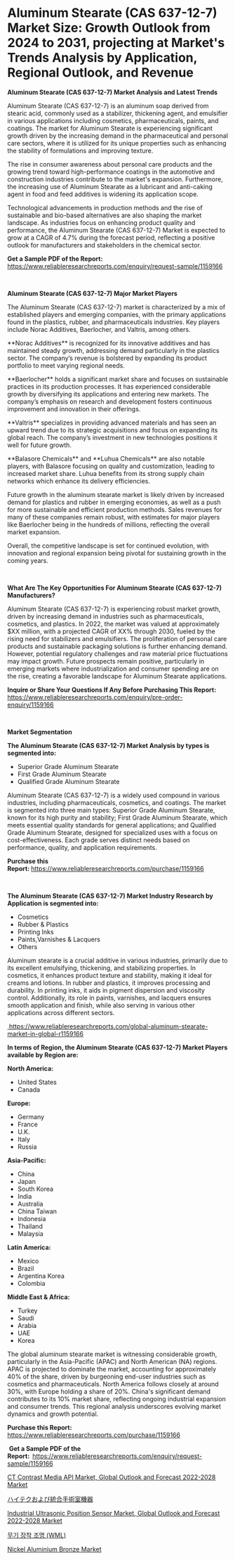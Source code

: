 <p><h1>Aluminum Stearate (CAS 637-12-7) Market Size: Growth Outlook from 2024 to 2031, projecting at Market's Trends Analysis by Application, Regional Outlook, and Revenue</h1></p><p><strong>Aluminum Stearate (CAS 637-12-7) Market Analysis and Latest Trends</strong></p>
<p><p>Aluminum Stearate (CAS 637-12-7) is an aluminum soap derived from stearic acid, commonly used as a stabilizer, thickening agent, and emulsifier in various applications including cosmetics, pharmaceuticals, paints, and coatings. The market for Aluminum Stearate is experiencing significant growth driven by the increasing demand in the pharmaceutical and personal care sectors, where it is utilized for its unique properties such as enhancing the stability of formulations and improving texture. </p><p>The rise in consumer awareness about personal care products and the growing trend toward high-performance coatings in the automotive and construction industries contribute to the market's expansion. Furthermore, the increasing use of Aluminum Stearate as a lubricant and anti-caking agent in food and feed additives is widening its application scope. </p><p>Technological advancements in production methods and the rise of sustainable and bio-based alternatives are also shaping the market landscape. As industries focus on enhancing product quality and performance, the Aluminum Stearate (CAS 637-12-7) Market is expected to grow at a CAGR of 4.7% during the forecast period, reflecting a positive outlook for manufacturers and stakeholders in the chemical sector.</p></p>
<p><strong>Get a Sample PDF of the Report:&nbsp;</strong> <a href="https://www.reliableresearchreports.com/enquiry/request-sample/1159166">https://www.reliableresearchreports.com/enquiry/request-sample/1159166</a></p>
<p>&nbsp;</p>
<p><strong>Aluminum Stearate (CAS 637-12-7) Major Market Players</strong></p>
<p><p>The Aluminum Stearate (CAS 637-12-7) market is characterized by a mix of established players and emerging companies, with the primary applications found in the plastics, rubber, and pharmaceuticals industries. Key players include Norac Additives, Baerlocher, and Valtris, among others.</p><p>**Norac Additives** is recognized for its innovative additives and has maintained steady growth, addressing demand particularly in the plastics sector. The company’s revenue is bolstered by expanding its product portfolio to meet varying regional needs.</p><p>**Baerlocher** holds a significant market share and focuses on sustainable practices in its production processes. It has experienced considerable growth by diversifying its applications and entering new markets. The company’s emphasis on research and development fosters continuous improvement and innovation in their offerings.</p><p>**Valtris** specializes in providing advanced materials and has seen an upward trend due to its strategic acquisitions and focus on expanding its global reach. The company’s investment in new technologies positions it well for future growth.</p><p>**Balasore Chemicals** and **Luhua Chemicals** are also notable players, with Balasore focusing on quality and customization, leading to increased market share. Luhua benefits from its strong supply chain networks which enhance its delivery efficiencies.</p><p>Future growth in the aluminum stearate market is likely driven by increased demand for plastics and rubber in emerging economies, as well as a push for more sustainable and efficient production methods. Sales revenues for many of these companies remain robust, with estimates for major players like Baerlocher being in the hundreds of millions, reflecting the overall market expansion.</p><p>Overall, the competitive landscape is set for continued evolution, with innovation and regional expansion being pivotal for sustaining growth in the coming years.</p></p>
<p>&nbsp;</p>
<p><strong>What Are The Key Opportunities For Aluminum Stearate (CAS 637-12-7) Manufacturers?</strong></p>
<p><p>Aluminum Stearate (CAS 637-12-7) is experiencing robust market growth, driven by increasing demand in industries such as pharmaceuticals, cosmetics, and plastics. In 2022, the market was valued at approximately $XX million, with a projected CAGR of XX% through 2030, fueled by the rising need for stabilizers and emulsifiers. The proliferation of personal care products and sustainable packaging solutions is further enhancing demand. However, potential regulatory challenges and raw material price fluctuations may impact growth. Future prospects remain positive, particularly in emerging markets where industrialization and consumer spending are on the rise, creating a favorable landscape for Aluminum Stearate applications.</p></p>
<p><strong>Inquire or Share Your Questions If Any Before Purchasing This Report:</strong> <a href="https://www.reliableresearchreports.com/enquiry/pre-order-enquiry/1159166">https://www.reliableresearchreports.com/enquiry/pre-order-enquiry/1159166</a></p>
<p>&nbsp;</p>
<p><strong>Market Segmentation</strong></p>
<p><strong>The Aluminum Stearate (CAS 637-12-7) Market Analysis by types is segmented into:</strong></p>
<p><ul><li>Superior Grade Aluminum Stearate</li><li>First Grade Aluminum Stearate</li><li>Qualified Grade Aluminum Stearate</li></ul></p>
<p><p>Aluminum Stearate (CAS 637-12-7) is a widely used compound in various industries, including pharmaceuticals, cosmetics, and coatings. The market is segmented into three main types: Superior Grade Aluminum Stearate, known for its high purity and stability; First Grade Aluminum Stearate, which meets essential quality standards for general applications; and Qualified Grade Aluminum Stearate, designed for specialized uses with a focus on cost-effectiveness. Each grade serves distinct needs based on performance, quality, and application requirements.</p></p>
<p><strong>Purchase this Report:&nbsp;</strong><a href="https://www.reliableresearchreports.com/purchase/1159166">https://www.reliableresearchreports.com/purchase/1159166</a></p>
<p>&nbsp;</p>
<p><strong>The Aluminum Stearate (CAS 637-12-7) Market Industry Research by Application is segmented into:</strong></p>
<p><ul><li>Cosmetics</li><li>Rubber & Plastics</li><li>Printing Inks</li><li>Paints,Varnishes & Lacquers</li><li>Others</li></ul></p>
<p><p>Aluminum stearate is a crucial additive in various industries, primarily due to its excellent emulsifying, thickening, and stabilizing properties. In cosmetics, it enhances product texture and stability, making it ideal for creams and lotions. In rubber and plastics, it improves processing and durability. In printing inks, it aids in pigment dispersion and viscosity control. Additionally, its role in paints, varnishes, and lacquers ensures smooth application and finish, while also serving in various other applications across different sectors.</p></p>
<p><a href="https://www.reliableresearchreports.com/global-aluminum-stearate-market-in-global-r1159166">&nbsp;https://www.reliableresearchreports.com/global-aluminum-stearate-market-in-global-r1159166</a></p>
<p><strong>In terms of Region, the Aluminum Stearate (CAS 637-12-7) Market Players available by Region are:</strong></p>
<p>
    <p> <strong> North America: </strong>
        <ul>
            <li>United States</li>
            <li>Canada</li>
        </ul>
        </p> 
    <p> <strong> Europe: </strong>
        <ul>
            <li>Germany</li>
            <li>France</li>
            <li>U.K.</li>
            <li>Italy</li>
            <li>Russia</li>
        </ul>
        </p> 
    <p> <strong> Asia-Pacific: </strong>
        <ul>
            <li>China</li>
            <li>Japan</li>
            <li>South Korea</li>
            <li>India</li>
            <li>Australia</li>
            <li>China Taiwan</li>
            <li>Indonesia</li>
            <li>Thailand</li>
            <li>Malaysia</li>
        </ul>
        </p> 
    <p> <strong> Latin America: </strong>
        <ul>
            <li>Mexico</li>
            <li>Brazil</li>
            <li>Argentina Korea</li>
            <li>Colombia</li>
        </ul>
        </p> 
    <p> <strong> Middle East & Africa: </strong>
        <ul>
            <li>Turkey</li>
            <li>Saudi</li>
            <li>Arabia</li>
            <li>UAE</li>
            <li>Korea</li>
        </ul>
    </p>
    </p>
<p><p>The global aluminum stearate market is witnessing considerable growth, particularly in the Asia-Pacific (APAC) and North American (NA) regions. APAC is projected to dominate the market, accounting for approximately 40% of the share, driven by burgeoning end-user industries such as cosmetics and pharmaceuticals. North America follows closely at around 30%, with Europe holding a share of 20%. China's significant demand contributes to its 10% market share, reflecting ongoing industrial expansion and consumer trends. This regional analysis underscores evolving market dynamics and growth potential.</p></p>
<p><strong>Purchase this Report: </strong><a href="https://www.reliableresearchreports.com/purchase/1159166">https://www.reliableresearchreports.com/purchase/1159166</a></p>
<p>&nbsp;<strong>Get a Sample PDF of the Report:&nbsp;&nbsp;</strong><a href="https://www.reliableresearchreports.com/enquiry/request-sample/1159166">https://www.reliableresearchreports.com/enquiry/request-sample/1159166</a></p>
<p><strong></strong></p>
<p><p><a href="https://medium.com/@shanierohan_50883/what-is-ct-contrast-media-api-market-global-outlook-and-forecast-2022-2028-market-281fe3a92878">CT Contrast Media API Market, Global Outlook and Forecast 2022-2028 Market</a></p><p><a href="https://medium.com/@claudekozey2023/%E3%83%8F%E3%82%A4%E3%83%86%E3%82%AF%E3%81%8A%E3%82%88%E3%81%B3%E7%B5%B1%E5%90%88%E6%89%8B%E8%A1%93%E5%AE%A4%E6%A9%9F%E5%99%A8%E5%B8%82%E5%A0%B4-2024-2031-%E6%A5%AD%E7%95%8C%E3%81%AE%E6%B4%9E%E5%AF%9F%E3%81%A8%E6%8A%95%E8%B3%87%E6%A9%9F%E4%BC%9A-cabaf3f78245">ハイテクおよび統合手術室機器</a></p><p><a href="https://medium.com/@shanierohan_50883/the-industrial-ultrasonic-position-sensor-market-global-outlook-and-forecast-2022-2028-market-27b9f480ab91">Industrial Ultrasonic Position Sensor Market, Global Outlook and Forecast 2022-2028 Market</a></p><p><a href="https://medium.com/@drakesporer/%EC%84%B8%EA%B3%84-weapon-mounted-lights-wmls-market-%EC%9D%80-2024%EC%97%90%EC%84%9C-2031%EB%A1%9C-%EC%97%B0%ED%8F%89%EA%B7%A0-%EC%A6%9D%EA%B0%80%EC%9C%A8%EC%9D%84-%EB%B3%B4%EC%9D%BC-%EA%B2%83%EC%9C%BC%EB%A1%9C-%EC%98%88%EC%83%81%EB%90%A9%EB%8B%88%EB%8B%A4-56855efc1fc5">무기 장착 조명 (WML)</a></p><p><a href="https://issuu.com/reportprime-2/docs/nickel-aluminium-bronze-market-size_79dcdb92d27668">Nickel Aluminium Bronze Market</a></p></p>